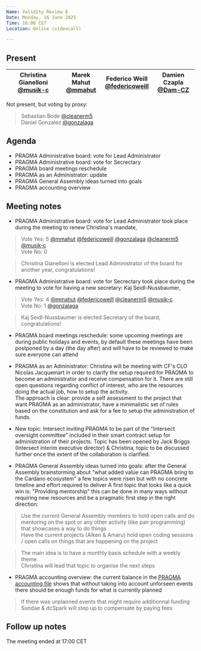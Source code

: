 ```yaml
---
Name: Validity Review 8
Date: Monday, 16 June 2025
Time: 16:00 CET
Location: Online (videocall)

---
```


## Present

| Christina Gianelloni <br/> [@musik-c][] | Marek Mahut <br/> [@mmahut][] |  Federico Weill <br/> [@federicoweill][] | Damien Czapla <br/> [@Dam-CZ][] |
| ---                               | ---                                          | ---  | ---

[@musik-c]: https://github.com/musik-c
[@grobmeier]: https://github.com/grobmeier
[@federicoweill]: https://github.com/federicoweill
[@gonzalaga]: https://github.com/gonzalaga
[@cleanerm5]: https://github.com/cleanerm5
[@Dam-CZ]: https://github.com/Dam-CZ
[@mmahut]: https://github.com/mmahut

Not present, but voting by proxy: 
> Sebastian Bode [@cleanerm5][]  
> Daniel Gonzalez [@gonzalaga][]

## Agenda

- PRAGMA Administrative board: vote for Lead Administrator
- PRAGMA Administrative board: vote for Secrectary
- PRAGMA board meetings reschedule
- PRAGMA as an Administrator: update
- PRAGMA General Assembly ideas turned into goals
- PRAGMA accounting overview

## Meeting notes

- PRAGMA Administrative board: vote for Lead Administrator took place during the meeting to renew Christina's mandate,
> Vote Yes: 5 [@mmahut][] [@federicoweill][] [@gonzalaga][] [@cleanerm5][] [@musik-c][]  
> Vote No: 0

> Christina Gianelloni is elected Lead Administrator of the board for another year, congratulations!


- PRAGMA Administrative board: vote for Secrectary took place during the meeting to vote for having a new secretary: Kaj Seidl-Nussbaumer,
> Vote Yes: 4 [@mmahut][] [@federicoweill][]  [@cleanerm5][] [@musik-c][]  
> Vote No: 1 [@gonzalaga][]
 
> Kaj Seidl-Nussbaumer is elected Secretary of the board, congratulations!

- PRAGMA board meetings reschedule: some upcoming meetings are during public holidays and events, by default these meetings have been postponed by a day (the day after) and will have to be reviewed to make sure everyone can attend

- PRAGMA as an Administrator: Christina will be meeting with CF's CLO Nicolas Jacquemart in order to clarify the setup required for PRAGMA to become an administrator and receive compensation for it. There are still open questions regarding conflict of interest, who are the resources doing the actual job, how to setup the activity.  
The approach is clear: provide a self assessment to the project that want PRAGMA as an administrator, have a minimalistic set of rules based on the constitution and ask for a fee to setup the administration of funds.  

- New topic: Intersect inviting PRAGMA to be part of the "Intersect oversight committee" included in their smart contract setup for administration of their projects. Topic has been opened by Jack Briggs (Intersect interim executive director) & Christina, topic to be discussed further once the extent of the collaboration is clarified.

- PRAGMA General Assembly ideas turned into goals: after the General Assembly brainstorming about "what added value can PRAGMA bring to the Cardano ecosystem" a few topics were risen but with no concrete timeline and effort required to deliver
A first topic that looks like a quick win is: "Providing mentorship" this can be done in many ways without requiring new resources and be a pragmatic first step in the right direction:
> Use the current General Assembly members to hold open calls and do mentoring on the spot or any other activity (like pair programming) that showcases a way to do things  
> Have the current projects (Aiken & Amaru) hold open coding sessions / open calls on things that are happening on the project

> The main idea is to have a monthly basis schedule with a weekly theme  
> Christina will lead that topic to organise the next steps

- PRAGMA accounting overview: the current balance in the [PRAGMA accounting file](https://docs.google.com/spreadsheets/d/1ShML1QATmVPgfHNH9UY-BLXj1PSyYKL2Jo5G17JztGw/edit?usp=drive_link) shows that without taking into account unforseen events there should be enough funds for what is currently planned
> If there was unplanned events that might require additionnal funding Sundae & dcSpark will step up to compensate by paying fees

## Follow up notes 

The meeting ended at 17:00 CET
